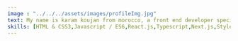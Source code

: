 ```yaml
---
image : "../../../assets/images/profileImg.jpg"
text: My name is karam koujan from morocco, a front end developer specialized in JamStack and Mern stack, passionate about computer science and machine learning, I love learning new technologies that help me improve my product's quality.
skills: [HTML & CSS3,Javascript / ES6,React.js,Typescript,Next.js,Styled-components,react-query,node.js,mongoDb,express,git]
---
```


 
